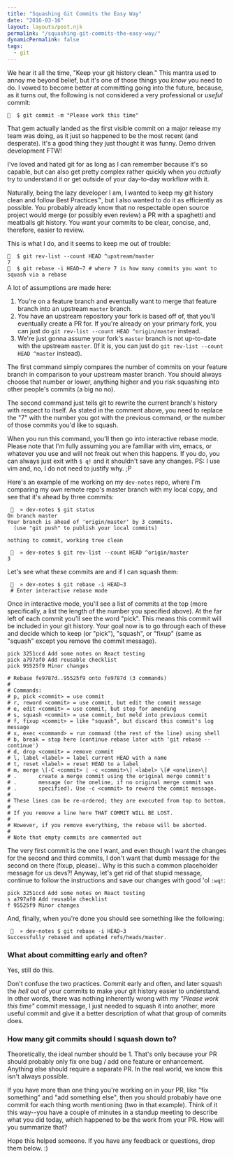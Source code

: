 ```yaml
---
title: "Squashing Git Commits the Easy Way"
date: "2016-03-16"
layout: layouts/post.njk
permalink: "/squashing-git-commits-the-easy-way/"
dynamicPermalink: false
tags:
  - git
---
```


We hear it all the time, "Keep your git history clean." This mantra used to annoy me beyond belief, but it's one of those things you _know_ you need to do. I vowed to become better at committing going into the future, because, as it
  turns out, the following is not considered a very professional or _useful_ commit:

```
🍕  $ git commit -m "Please work this time"
```

That gem actually landed as the first visible commit on a major release my team was doing, as it just so happened to be the most recent (and desperate). It's a good thing they just thought it was funny. Demo driven development FTW!

I've loved and hated git for as long as I can remember because it's so capable, but can also get pretty complex rather quickly when you _actually_ try to understand it or get outside of your day-to-day workflow with it.

Naturally, being the lazy developer I am, I wanted to keep my git history clean and follow Best Practices™️, but I also wanted to do it as efficiently as possible. You probably already know that no respectable open source project would merge (or possibly even review) a PR with a spaghetti and meatballs git history. You want your commits to be clear, concise, and, therefore, easier to review.

This is what I do, and it seems to keep me out of trouble:

```
🍕  $ git rev-list --count HEAD ^upstream/master
7
🍕  $ git rebase -i HEAD~7 # where 7 is how many commits you want to squash via a rebase
```

A lot of assumptions are made here:

1. You're on a feature branch and eventually want to merge that feature branch into an upstream `master` branch.
2. You have an upstream repository your fork is based off of, that you'll eventually create a PR for. If you're already on your primary fork, you can just do `git rev-list --count HEAD ^origin/master` instead.
3. We're just gonna assume your fork's `master` branch is not up-to-date with the upstream `master`. (If it is, you can just do `git rev-list --count HEAD ^master` instead).

The first command simply compares the number of commits on your feature branch in comparison to your upstream master branch. You should always choose that number or lower, anything higher and you risk squashing into other people's commits (a big no no).

The second command just tells git to rewrite the current branch's history with respect to itself. As stated in the comment above, you need to replace the "7" with the number you got with the previous command, or the number of those commits you'd like to squash.

When you run this command, you'll then go into interactive rebase mode. Please note that I'm fully assuming you are familiar with vim, emacs, or whatever you use and will not freak out when this happens. If you do, you can always just exit with `$ q!` and it shouldn't save any changes. PS: I use vim and, no, I do not need to justify why. ;P

Here's an example of me working on my `dev-notes` repo, where I'm comparing my own remote repo's master branch with my local copy, and see that it's ahead by three commits:
```
 🍕  » dev-notes $ git status
On branch master
Your branch is ahead of 'origin/master' by 3 commits.
  (use "git push" to publish your local commits)

nothing to commit, working tree clean

 🍕  » dev-notes $ git rev-list --count HEAD ^origin/master
3
```

Let's see what these commits are and if I can squash them:

```
 🍕  » dev-notes $ git rebase -i HEAD~3
 # Enter interactive rebase mode
```

Once in interactive mode, you'll see a list of commits at the top (more specifically, a list the length of the number you specified above). At the far left of each commit you'll see the word "pick". This means this commit will be included in your git history. Your goal now is to go through each of these and decide which to keep (or "pick"), "squash", or "fixup" (same as "squash" except you remove the commit message).

```
pick 3251ccd Add some notes on React testing
pick a797af0 Add reusable checklist
pick 95525f9 Minor changes

# Rebase fe9787d..95525f9 onto fe9787d (3 commands)
#
# Commands:
# p, pick <commit> = use commit
# r, reword <commit> = use commit, but edit the commit message
# e, edit <commit> = use commit, but stop for amending
# s, squash <commit> = use commit, but meld into previous commit
# f, fixup <commit> = like "squash", but discard this commit's log message
# x, exec <command> = run command (the rest of the line) using shell
# b, break = stop here (continue rebase later with 'git rebase --continue')
# d, drop <commit> = remove commit
# l, label <label> = label current HEAD with a name
# t, reset <label> = reset HEAD to a label
# m, merge \[-C <commit> | -c <commit>\] <label> \[# <oneline>\]
# .       create a merge commit using the original merge commit's
# .       message (or the oneline, if no original merge commit was
# .       specified). Use -c <commit> to reword the commit message.
#
# These lines can be re-ordered; they are executed from top to bottom.
#
# If you remove a line here THAT COMMIT WILL BE LOST.
#
# However, if you remove everything, the rebase will be aborted.
#
# Note that empty commits are commented out
```

The very first commit is the one I want, and even though I want the changes for the second and third commits, I don't want that dumb message for the second on there (fixup, please).. Why is this such a common placeholder message for us devs?! Anyway, let's get rid of that stupid message, continue to follow the instructions and save our changes with good 'ol `:wq!`:

```
pick 3251ccd Add some notes on React testing
s a797af0 Add reusable checklist
f 95525f9 Minor changes
```

And, finally, when you're done you should see something like the following:

```
 🍕  » dev-notes $ git rebase -i HEAD~3
Successfully rebased and updated refs/heads/master.
```

### What about committing early and often?

Yes, still do this.

Don't confuse the two practices. Commit early and often, and later squash the _hell_ out of your commits to make your git history easier to understand. In other words, there was nothing inherently wrong with my _"Please work this time"_ commit message, I just needed to squash it into another, more useful commit and give it a better description of what that group of commits does.

### How many git commits should I squash down to?

Theoretically, the ideal number should be 1. That's only because your PR should probably only fix one bug / add one feature or enhancement. Anything else should require a separate PR. In the real world, we know this isn't always possible.

If you have more than one thing you're working on in your PR, like "fix something" and "add something else", then you should probably have one commit for each thing worth mentioning (two in that example). Think of it this way--you have a couple of minutes in a standup meeting to describe what you did today, which happened to be the work from your PR. How will you summarize that?

Hope this helped someone. If you have any feedback or questions, drop them below. :)
